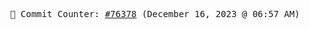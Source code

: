 <p align="center">
    <samp>
        📮 Commit Counter: <a href="https://github.com/Javascript-void0/Javascript-void0/commits/main">#76378</a> (December 16, 2023 @ 06:57 AM)
    </samp>
</p>